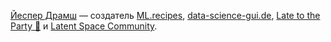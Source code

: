 <a href="https://dramsch.net">Йеспер Драмш</a> — создатель <a href="https://ml.recipes">ML.recipes</a>, <a href="https://data-science-gui.de">data-science-gui.de</a>, <a href="https://late.email">Late to the Party 🎉</a> и <a href="https://latent.club">Latent Space Community</a>.

